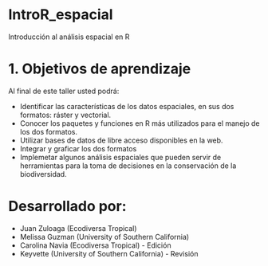 # IntroR_espacial
Introducción al análisis espacial en R


# 1. Objetivos de aprendizaje

Al final de este taller usted podrá:

+ Identificar las características de los datos espaciales, en sus dos formatos: ráster y vectorial.
+ Conocer los paquetes y funciones en R más utilizados para el manejo de los dos formatos.
+ Utilizar bases de datos de libre acceso disponibles en la web.
+ Integrar y graficar los dos formatos 
+ Implemetar algunos análisis espaciales que pueden servir de herramientas para la toma de decisiones en la conservación de la biodiversidad.


# Desarrollado por:
+ Juan Zuloaga (Ecodiversa Tropical)
+ Melissa Guzman (University of Southern California)
+ Carolina Navia (Ecodiversa Tropical) - Edición
+ Keyvette  (University of Southern California) - Revisión
